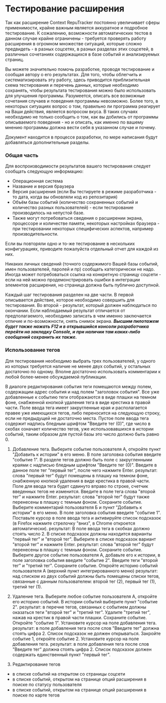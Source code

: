 # Тестирование расширения

Так как расширение Context RepuTracker постоянно увеличивает сферы применимости, крайне важным является аккуратное и подробное тестирование. К сожалению, возможности автоматических тестов в данном случае крайне ограничены - требуется проверять работу расширения в огромном множестве ситуаций, которые сложно предвидеть - в разных соцсетях, в разных разделах этих соцсетей, в различных сочетаниях содержащихся в базе событий и анализируемых страниц.

Вы можете значительно помочь разработке, проводя тестирование и сообщая автору о его результатах. Для того, чтобы облегчить и систематизировать эту работу, здесь приводится приблизительная схема тестирования и перечень данных, которые необходимо сохранять, чтобы результата тестирования можно было использовать для улучшения программы. Разумеется, описать все возможные сочетания случаев и поведения программы невозможно. Более того, в некоторых ситуациях вопрос о том, правильно ли программа реагирует на Ваши действия, является вопросом вкуса. В таких случаях необходимо не только сообщить о том, как вы добились от программы описываемого поведения - но и описать, как именно по вашему мнению программы должна вести себя в указанном случае и почему.


Документ находится в процессе разработки, по мере написания будут добавляться дополнительные разделы.

### Общая часть

Для воспроизводимости результатов вашего тестирования следует сообщать следующую информацию: 
- Операционная система
- Название и версия браузера
- Версия расширения (если Вы тестируете в режиме разработчика - то дата, когда вы обновляли код из репозитария)
- Объём базы событий (количество сохраненных событий и количество разных пользователей) - если тестирование производилось на непустой базе.
- Также могут потребоваться сведения о расширении экрана, процессоре и количестве памяти, некоторых настройках браузера - при тестировании некоторых специфических аспектов, например производительности.

Если вы повторяли одно и то-же тестирование в нескольких конфигурациях, приводите пожалуйста отдельный отчет для каждой из них.

Никаких личных сведений (точного содержимого Вашей базы событий, имен пользователей, паролей и пр) сообщать категорически не надо. Иногда может потребоваться ссылка на конкретную страницу соцсети - если на ней можно продемонстрировать ошибки в интеграции элементов расширения, но страница должна быть публично доступной.

Каждый шаг тестирования разделен на две части. В первой описывается действие, которое необходимо совершить для тестирования. Во второй - результат, который должен наблюдаться по окончании. Если наблюдаемый результат отличается от предполагаемого, необходимо записать в чем именно заключается отличие и по-возможности, снять снимок экрана. 
***Высшим пилотажем будет также нажать F12 и в открывшийся консоли разработчика перейти на закладку Console, и при наличии там каких-либо сообщений сохранить их также.***

### Использование тегов
Для тестирования необходимо выбрать трех пользователей, у одного из которых требуется наличие не менее двух событий, у остальных достаточно по одному. Вполне достаточно использовать комментарии к любой более-менее обсуждаемой публикации.

В диалоге редактирования события теги помещаются между полем, содержащим адрес события и над полем "заголовок события". Все уже добавленные к событию теги отображаются в виде плашки на темном фоне, снабженной кнопкой удаления тега в виде крестика в правой части. Поле ввода тега имеет закругленные края и располагается правее уже имеющихся тегов, либо переносится на следующую строку, если не предыдущей не достаточно места. Пустое поле ввода тега содержит надпись бледным шрифтом "Введите тег (0)", где число в скобах означает количество тегов, уже использовавшихся в истории событий, таким образом для пустой базы это число должно быть равно 0.

1) Добавление тега.
Выберите событие пользователя А, откройте пункт "Добавить к истории" в его меню. В поле заголовка события введите "событие 1". В разделе тегов должно быть поле с закругленными краями с надписью бледным шрифтом "Введите тег (0)". Введите в данное поле тег "первый тег", после чего нажмите Enter. 
результат: слова "первый тег" будут помещены в плашку на темном фоне, снабженную кнопкой удаления в виде крестика в правой части. Поле для ввода тега будет сдвинуто вправо по строке, счетчик введенных тегов не изменится.
Введите в поле тега слова "второй тег" и нажмите Enter.
результат: слова "второй тег" будут также перенесены в плашку с темным фоном.
Сохраните событие. Выберите комментарий пользователя Б и пункт "Добавить к истории" в его меню. В поле заголовка события введите "событие 1". Поставьте курсор в поле ввода тега и активируйте список подсказок (в Firefox нажмите стрелочку "вниз", в Chrome откроется автоматически).
результат: В поле ввода тега в скобках должно стоять число 2. В списке подсказок должны находится варианты "первый тег" и "второй тег".
Выберите в списке подсказок вариант "второй тег" и нажмите Enter. 
результат: слова "второй тег" будут перенесены в плашку с темным фоном.
Сохраните событие. Выберите другое событие пользователя А, добавьте его к истории, в поле заголовка события введите "событие 2". Введите теги "второй тег" и "третий тег". Сохраните событие. Откройте историю событий пользователя А (верхний пункт интегрированного меню)
результат: над списком из двух событий должны быть помещены списки тегов, связанные с данным пользователем: второй тег (2), первый тег (1), третий тег (1).

2) Удаление тега.
Выберите любое событие пользователя А, откройте его историю событий. В истории событий выберите пункт "событие 2".
результат: в перечне тегов, связанных с событием должны оказаться теги "второй тег" и "третий тег".
Удалите "третий тег", нажав на крестик в правой части плашки. Сохраните событие. Откройте "событие 1". Установите курсор на поле добавления тега.
результат: в поле добавления тега после слов "Введите тег" должна стоять цифра 2. Список подсказок не должен открываться.
Закройте событие 1, откройте событие 2. Установите курсор на поле добавления тега.
результат: в поле добавления тега после слов "Введите тег" должна стоять цифра 2. Список подсказок должен содержать единственный пункт "первый тег".

3) Редактирование тегов
- в списке событий на открытом со страницы соцсети
- в списке событий, открытом на странице опций расширения в поиске по статусу пользователя
- в списке событий, открытом на странице опций расширения в поиске по карте тегов



